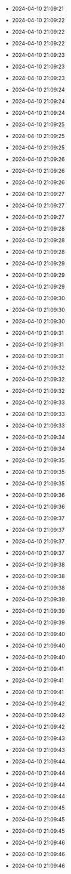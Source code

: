
- 2024-04-10 21:09:21

- 2024-04-10 21:09:22

- 2024-04-10 21:09:22

- 2024-04-10 21:09:22

- 2024-04-10 21:09:23

- 2024-04-10 21:09:23

- 2024-04-10 21:09:23

- 2024-04-10 21:09:24

- 2024-04-10 21:09:24

- 2024-04-10 21:09:24

- 2024-04-10 21:09:25

- 2024-04-10 21:09:25

- 2024-04-10 21:09:25

- 2024-04-10 21:09:26

- 2024-04-10 21:09:26

- 2024-04-10 21:09:26

- 2024-04-10 21:09:27

- 2024-04-10 21:09:27

- 2024-04-10 21:09:27

- 2024-04-10 21:09:28

- 2024-04-10 21:09:28

- 2024-04-10 21:09:28

- 2024-04-10 21:09:29

- 2024-04-10 21:09:29

- 2024-04-10 21:09:29

- 2024-04-10 21:09:30

- 2024-04-10 21:09:30

- 2024-04-10 21:09:30

- 2024-04-10 21:09:31

- 2024-04-10 21:09:31

- 2024-04-10 21:09:31

- 2024-04-10 21:09:32

- 2024-04-10 21:09:32

- 2024-04-10 21:09:32

- 2024-04-10 21:09:33

- 2024-04-10 21:09:33

- 2024-04-10 21:09:33

- 2024-04-10 21:09:34

- 2024-04-10 21:09:34

- 2024-04-10 21:09:35

- 2024-04-10 21:09:35

- 2024-04-10 21:09:35

- 2024-04-10 21:09:36

- 2024-04-10 21:09:36

- 2024-04-10 21:09:37

- 2024-04-10 21:09:37

- 2024-04-10 21:09:37

- 2024-04-10 21:09:37

- 2024-04-10 21:09:38

- 2024-04-10 21:09:38

- 2024-04-10 21:09:38

- 2024-04-10 21:09:39

- 2024-04-10 21:09:39

- 2024-04-10 21:09:39

- 2024-04-10 21:09:40

- 2024-04-10 21:09:40

- 2024-04-10 21:09:40

- 2024-04-10 21:09:41

- 2024-04-10 21:09:41

- 2024-04-10 21:09:41

- 2024-04-10 21:09:42

- 2024-04-10 21:09:42

- 2024-04-10 21:09:42

- 2024-04-10 21:09:43

- 2024-04-10 21:09:43

- 2024-04-10 21:09:44

- 2024-04-10 21:09:44

- 2024-04-10 21:09:44

- 2024-04-10 21:09:44

- 2024-04-10 21:09:45

- 2024-04-10 21:09:45

- 2024-04-10 21:09:45

- 2024-04-10 21:09:46

- 2024-04-10 21:09:46

- 2024-04-10 21:09:46
